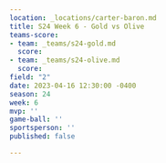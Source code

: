 ```yaml
---
location: _locations/carter-baron.md
title: S24 Week 6 - Gold vs Olive
teams-score:
- team: _teams/s24-gold.md
  score: 
- team: _teams/s24-olive.md
  score: 
field: "2"
date: 2023-04-16 12:30:00 -0400
season: 24
week: 6
mvp: ''
game-ball: ''
sportsperson: ''
published: false

---
```

